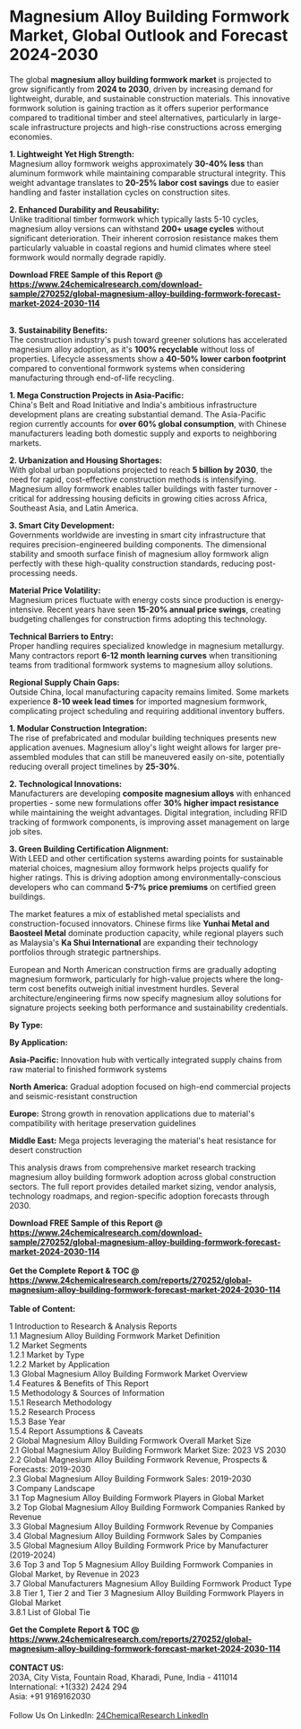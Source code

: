 <h1>Magnesium Alloy Building Formwork Market, Global Outlook and Forecast 2024-2030</h1><p>The global <strong>magnesium alloy building formwork market</strong> is projected to grow significantly from <strong>2024 to 2030</strong>, driven by increasing demand for lightweight, durable, and sustainable construction materials. This innovative formwork solution is gaining traction as it offers superior performance compared to traditional timber and steel alternatives, particularly in large-scale infrastructure projects and high-rise constructions across emerging economies.</p><p><strong>1. Lightweight Yet High Strength:</strong><br>
Magnesium alloy formwork weighs approximately <strong>30-40% less</strong> than aluminum formwork while maintaining comparable structural integrity. This weight advantage translates to <strong>20-25% labor cost savings</strong> due to easier handling and faster installation cycles on construction sites.</p><p><strong>2. Enhanced Durability and Reusability:</strong><br>
Unlike traditional timber formwork which typically lasts 5-10 cycles, magnesium alloy versions can withstand <strong>200+ usage cycles</strong> without significant deterioration. Their inherent corrosion resistance makes them particularly valuable in coastal regions and humid climates where steel formwork would normally degrade rapidly.</p><div><b>Download FREE Sample of this Report @ 
            <a href="https://www.24chemicalresearch.com/download-sample/270252/global-magnesium-alloy-building-formwork-forecast-market-2024-2030-114">
            https://www.24chemicalresearch.com/download-sample/270252/global-magnesium-alloy-building-formwork-forecast-market-2024-2030-114</a></b></div><br><p><strong>3. Sustainability Benefits:</strong><br>
The construction industry's push toward greener solutions has accelerated magnesium alloy adoption, as it's <strong>100% recyclable</strong> without loss of properties. Lifecycle assessments show a <strong>40-50% lower carbon footprint</strong> compared to conventional formwork systems when considering manufacturing through end-of-life recycling.</p><p><strong>1. Mega Construction Projects in Asia-Pacific:</strong><br>
China's Belt and Road Initiative and India's ambitious infrastructure development plans are creating substantial demand. The Asia-Pacific region currently accounts for <strong>over 60% global consumption</strong>, with Chinese manufacturers leading both domestic supply and exports to neighboring markets.</p><p><strong>2. Urbanization and Housing Shortages:</strong><br>
With global urban populations projected to reach <strong>5 billion by 2030</strong>, the need for rapid, cost-effective construction methods is intensifying. Magnesium alloy formwork enables taller buildings with faster turnover - critical for addressing housing deficits in growing cities across Africa, Southeast Asia, and Latin America.</p><p><strong>3. Smart City Development:</strong><br>
Governments worldwide are investing in smart city infrastructure that requires precision-engineered building components. The dimensional stability and smooth surface finish of magnesium alloy formwork align perfectly with these high-quality construction standards, reducing post-processing needs.</p><p><strong>Material Price Volatility:</strong><br>
	Magnesium prices fluctuate with energy costs since production is energy-intensive. Recent years have seen <strong>15-20% annual price swings</strong>, creating budgeting challenges for construction firms adopting this technology.</p><p><strong>Technical Barriers to Entry:</strong><br>
	Proper handling requires specialized knowledge in magnesium metallurgy. Many contractors report <strong>6-12 month learning curves</strong> when transitioning teams from traditional formwork systems to magnesium alloy solutions.</p><p><strong>Regional Supply Chain Gaps:</strong><br>
	Outside China, local manufacturing capacity remains limited. Some markets experience <strong>8-10 week lead times</strong> for imported magnesium formwork, complicating project scheduling and requiring additional inventory buffers.</p><p><strong>1. Modular Construction Integration:</strong><br>
The rise of prefabricated and modular building techniques presents new application avenues. Magnesium alloy's light weight allows for larger pre-assembled modules that can still be maneuvered easily on-site, potentially reducing overall project timelines by <strong>25-30%</strong>.</p><p><strong>2. Technological Innovations:</strong><br>
Manufacturers are developing <strong>composite magnesium alloys</strong> with enhanced properties - some new formulations offer <strong>30% higher impact resistance</strong> while maintaining the weight advantages. Digital integration, including RFID tracking of formwork components, is improving asset management on large job sites.</p><p><strong>3. Green Building Certification Alignment:</strong><br>
With LEED and other certification systems awarding points for sustainable material choices, magnesium alloy formwork helps projects qualify for higher ratings. This is driving adoption among environmentally-conscious developers who can command <strong>5-7% price premiums</strong> on certified green buildings.</p><p>The market features a mix of established metal specialists and construction-focused innovators. Chinese firms like <strong>Yunhai Metal and Baosteel Metal</strong> dominate production capacity, while regional players such as Malaysia's <strong>Ka Shui International</strong> are expanding their technology portfolios through strategic partnerships.</p><p>European and North American construction firms are gradually adopting magnesium formwork, particularly for high-value projects where the long-term cost benefits outweigh initial investment hurdles. Several architecture/engineering firms now specify magnesium alloy solutions for signature projects seeking both performance and sustainability credentials.</p><p><strong>By Type:</strong></p><p><strong>By Application:</strong></p><p><strong>Asia-Pacific:</strong> Innovation hub with vertically integrated supply chains from raw material to finished formwork systems</p><p><strong>North America:</strong> Gradual adoption focused on high-end commercial projects and seismic-resistant construction</p><p><strong>Europe:</strong> Strong growth in renovation applications due to material's compatibility with heritage preservation guidelines</p><p><strong>Middle East:</strong> Mega projects leveraging the material's heat resistance for desert construction</p><p>This analysis draws from comprehensive market research tracking magnesium alloy building formwork adoption across global construction sectors. The full report provides detailed market sizing, vendor analysis, technology roadmaps, and region-specific adoption forecasts through 2030.</p><div><b>Download FREE Sample of this Report @ 
            <a href="https://www.24chemicalresearch.com/download-sample/270252/global-magnesium-alloy-building-formwork-forecast-market-2024-2030-114">
            https://www.24chemicalresearch.com/download-sample/270252/global-magnesium-alloy-building-formwork-forecast-market-2024-2030-114</a></b></div><br><div><b>Get the Complete Report & TOC @ 
            <a href="https://www.24chemicalresearch.com/reports/270252/global-magnesium-alloy-building-formwork-forecast-market-2024-2030-114">
            https://www.24chemicalresearch.com/reports/270252/global-magnesium-alloy-building-formwork-forecast-market-2024-2030-114</a></b></div><br>
            <b>Table of Content:</b><p>1 Introduction to Research & Analysis Reports<br />
    1.1 Magnesium Alloy Building Formwork Market Definition<br />
    1.2 Market Segments<br />
        1.2.1 Market by Type<br />
        1.2.2 Market by Application<br />
    1.3 Global Magnesium Alloy Building Formwork Market Overview<br />
    1.4 Features & Benefits of This Report<br />
    1.5 Methodology & Sources of Information<br />
        1.5.1 Research Methodology<br />
        1.5.2 Research Process<br />
        1.5.3 Base Year<br />
        1.5.4 Report Assumptions & Caveats<br />
2 Global Magnesium Alloy Building Formwork Overall Market Size<br />
    2.1 Global Magnesium Alloy Building Formwork Market Size: 2023 VS 2030<br />
    2.2 Global Magnesium Alloy Building Formwork Revenue, Prospects & Forecasts: 2019-2030<br />
    2.3 Global Magnesium Alloy Building Formwork Sales: 2019-2030<br />
3 Company Landscape<br />
    3.1 Top Magnesium Alloy Building Formwork Players in Global Market<br />
    3.2 Top Global Magnesium Alloy Building Formwork Companies Ranked by Revenue<br />
    3.3 Global Magnesium Alloy Building Formwork Revenue by Companies<br />
    3.4 Global Magnesium Alloy Building Formwork Sales by Companies<br />
    3.5 Global Magnesium Alloy Building Formwork Price by Manufacturer (2019-2024)<br />
    3.6 Top 3 and Top 5 Magnesium Alloy Building Formwork Companies in Global Market, by Revenue in 2023<br />
    3.7 Global Manufacturers Magnesium Alloy Building Formwork Product Type<br />
    3.8 Tier 1, Tier 2 and Tier 3 Magnesium Alloy Building Formwork Players in Global Market<br />
        3.8.1 List of Global Tie</p><div><b>Get the Complete Report & TOC @ 
            <a href="https://www.24chemicalresearch.com/reports/270252/global-magnesium-alloy-building-formwork-forecast-market-2024-2030-114">
            https://www.24chemicalresearch.com/reports/270252/global-magnesium-alloy-building-formwork-forecast-market-2024-2030-114</a></b></div><br><b>CONTACT US:</b><br>
            203A, City Vista, Fountain Road, Kharadi, Pune, India - 411014<br>
            International: +1(332) 2424 294<br>
            Asia: +91 9169162030 <br><br>
            Follow Us On LinkedIn: <a href="https://www.linkedin.com/company/24chemicalresearch/">24ChemicalResearch LinkedIn</a>